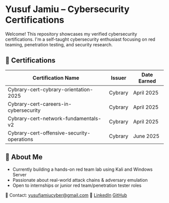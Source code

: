 # Yusuf Jamiu – Cybersecurity Certifications

Welcome! This repository showcases my verified cybersecurity certifications. I'm a self-taught cybersecurity enthusiast focusing on red teaming, penetration testing, and security research.

## 📜 Certifications

| Certification Name                               | Issuer         | Date Earned |
|--------------------------------------------------|----------------|--------------
| Cybrary-cert-cybrary-orientation-2025            | Cybrary        | April 2025  |
| Cybrary-cert-careers-in-cybersecurity            | Cybrary        | April 2025  |
| Cybrary-cert-network-fundamentals-v2             | Cybrary        | April 2025  | 
| Cybrary-cert-offensive-security-operations       | Cybrary        | June 2025   |

## 📌 About Me

- Currently building a hands-on red team lab using Kali and Windows Server
- Passionate about real-world attack chains & adversary emulation
- Open to internships or junior red team/penetration tester roles

📧 Contact: yusufjamiucyber@gmail.com
🔗 [LinkedIn](https://linkedin.com/in/YusufJamiu)
    [GitHub](https://github.com/jamiuyusuf)
